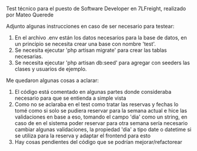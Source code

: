 Test técnico para el puesto de Software Developer en 7LFreight, realizado por Mateo Querede

Adjunto algunas instrucciones en caso de ser necesario para testear:
1. En el archivo .env están los datos necesarios para la base de datos, en un principio se necesita crear una base con nombre 'test'.
2. Se necesita ejecutar 'php artisan migrate' para crear las tablas necesarias.
3. Se necesita ejecutar 'php artisan db:seed' para agregar con seeders las clases y usuarios de ejemplo.

Me quedaron algunas cosas a aclarar:
1. El código está comentado en algunas partes donde consideraba necesario para que se entienda a simple vista
2. Como no se aclaraba  en el test como tratar las reservas y fechas lo tomé como si solo se pudiera reservar para la semana actual e hice las validaciones en base a eso, tomando el campo 'dia' como un string, en caso de en el sistema poder reservar para otra semana sería necesario cambiar algunas validaciones, la propiedad 'dia' a tipo date o datetime si se utiliza para la reserva y adaptar el frontend para esto
3. Hay cosas pendientes del código que se podrían mejorar/refactorear
